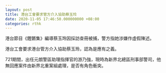 ```yaml
---
layout: post
title: 港台工會要求管方介入協助蔡玉玲
date: 2020-11-05 17:46:50.000000000 +08:00
categories: rthk
---
```


港台節目《鏗鏘集》編導蔡玉玲因採訪查冊被捕，警方指她涉嫌作虛假陳述。

港台工會要求港台管方介入協助蔡玉玲，認為是應有之義。

721期間，出任元朗警區助理指揮官的游乃強，現時為新界北總區刑事部警司，他無回應案件由新界北重案組處理，是否有角色衝突。
